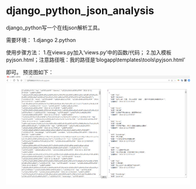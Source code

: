 # django_python_json_analysis
django_python写一个在线json解析工具。

需要环境：
1.django
2.python

使用步骤方法：
1.在views.py加入‘views.py’中的函数/代码；
2.加入模板pyjson.html；注意路径哦：我的路径是‘blogapp\templates\tools\pyjson.html’


即可。
预览图如下：
![image](https://github.com/yuzg667/django_python_json_analysis/blob/master/img/%E9%A2%84%E8%A7%88%E5%9B%BE.png)
